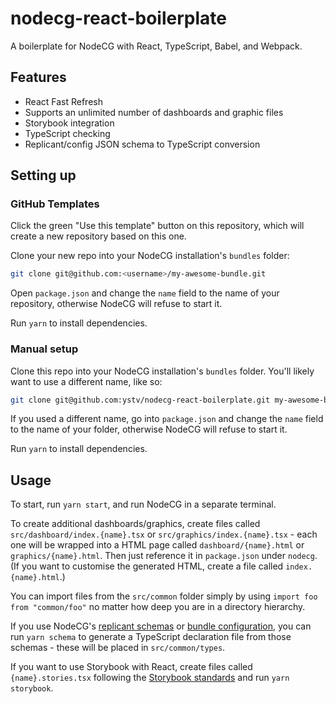 # nodecg-react-boilerplate
A boilerplate for NodeCG with React, TypeScript, Babel, and Webpack.

## Features

* React Fast Refresh
* Supports an unlimited number of dashboards and graphic files
* Storybook integration
* TypeScript checking
* Replicant/config JSON schema to TypeScript conversion

## Setting up

### GitHub Templates

Click the green "Use this template" button on this repository, which will create a new repository based on this one.

Clone your new repo into your NodeCG installation's `bundles` folder:
```sh
git clone git@github.com:<username>/my-awesome-bundle.git
```

Open `package.json` and change the `name` field to the name of your repository, otherwise NodeCG will refuse to start it.

Run `yarn` to install dependencies.

### Manual setup

Clone this repo into your NodeCG installation's `bundles` folder. You'll likely want to use a different name, like so:
```sh
git clone git@github.com:ystv/nodecg-react-boilerplate.git my-awesome-bundle
```

If you used a different name, go into `package.json` and change the `name` field to the name of your folder, otherwise NodeCG will refuse to start it.

Run `yarn` to install dependencies.

## Usage

To start, run `yarn start`, and run NodeCG in a separate terminal.

To create additional dashboards/graphics, create files called `src/dashboard/index.{name}.tsx` or `src/graphics/index.{name}.tsx` - each one will be wrapped into a HTML page called `dashboard/{name}.html` or `graphics/{name}.html`. Then just reference it in `package.json` under `nodecg`. (If you want to customise the generated HTML, create a file called `index.{name}.html`.)

You can import files from the `src/common` folder simply by using `import foo from "common/foo"` no matter how deep you are in a directory hierarchy.

If you use NodeCG's [replicant schemas](https://www.nodecg.dev/docs/replicant-schemas) or [bundle configuration](https://www.nodecg.dev/docs/bundle-configuration), you can run `yarn schema` to generate a TypeScript declaration file from those schemas - these will be placed in `src/common/types`.

If you want to use Storybook with React, create files called `{name}.stories.tsx` following the [Storybook standards](https://storybook.js.org/docs/react/writing-stories/introduction) and run `yarn storybook`.
